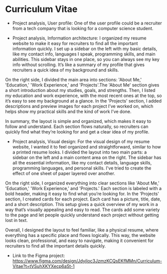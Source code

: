 # Curriculum Vitae
- Project analysis, User profile: One of the user profile could be a recruiter from a tech company that is looking for a computer science student.

- Project analysis, Information architecture: 
I organized my resume website to make it easy for recruiters to find all the important information quickly. I set up a sidebar on the left with my basic details, like my contact info, languages I speak, programming skills, and main abilities. This sidebar stays in one place, so you can always see my key info without scrolling. It’s like a summary of my profile that gives recruiters a quick idea of my background and skills.

On the right side, I divided the main area into sections: 'About Me,' 'Education,' 'Work Experience,' and 'Projects'.The 'About Me' section gives a short introduction about my studies, goals, and strengths. Then, I listed my education and work experience, with the most recent ones at the top, so it’s easy to see my background at a glance. In the 'Projects' section, I added descriptions and preview images for each project I’ve worked on, which helps show my practical skills and the kind of work I’ve done.

In summary, the layout is simple and organized, which makes it easy to follow and understand. Each section flows naturally, so recruiters can quickly find what they’re looking for and get a clear idea of my profile.

- Project analysis, Visual design: 
For the visual design of my resume website, I wanted it to feel organized and straightforward, similar to how a printed resume looks. I divided the layout into two main parts: a sidebar on the left and a main content area on the right. The sidebar has all the essential information, like my contact details, language skills, programming languages, and personal skills. I've tried to create the effect of one sheet of paper layered over another.

On the right side, I organized everything into clear sections like 'About Me,' 'Education,' 'Work Experience,' and 'Projects.' Each section is labeled with a bold header, making it easy to find what you’re looking for. In the 'Projects' section, I created cards for each project. Each card has a picture, title, date, and a short description. This setup gives a quick overview of my work in a way that’s visually appealing and easy to read. The cards add some variety to the page and let people quickly understand each project without getting lost in text.

Overall, I designed the layout to feel familiar, like a physical resume, where everything has a specific place and flows logically. This way, the website looks clean, professional, and easy to navigate, making it convenient for recruiters to find all the important details quickly.

- Link to the Figma project: 
https://www.figma.com/design/JdyjIoc3JzmzKCQsEKfMMn/Curriculum-Vitae?t=tVSuhXKYXecp6aSt-1 
